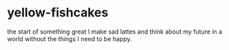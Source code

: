 # yellow-fishcakes
the start of something great
I make sad lattes and think about my future in a world without the things I need to be happy.
